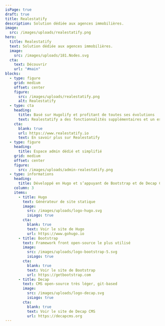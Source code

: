 ```yaml
---
isPage: true
draft: true
title: Realestatify
description: Solution dédiée aux agences immobilières.
image:
  src: /images/uploads/realestatify.png
hero:
  title: Realestatify
  text: Solution dédiée aux agences immobilières.
  image:
    src: /images/uploads/181.Nodes.svg
  cta:
    text: Découvrir
    url: "#main"
blocks:
  - type: figure
    grid: medium
    offset: center
    figure:
      src: /images/uploads/realestatify.png
      alt: Realestatify
  - type: cta
    heading:
      title: Basé sur Hugolify et profitant de toutes ses évolutions
      text: Realestatify a des fonctionnalités supplémentaires et un espace admin dédié à l’univers du métier d’agent immobilier.
    cta:
      blank: true
      url: https://www.realestatify.io
      text: En savoir plus sur Realestatify
  - type: figure
    heading:
      title: Espace admin dédié et simplifié
    grid: medium
    offset: center
    figure:
      src: /images/uploads/admin-realestatify.png
  - type: informations
    heading:
      title: Développé en Hugo et s’appuyant de Bootstrap et de Decap CMS
    column: 3
    items:
      - title: Hugo
        text: Générateur de site statique
        image:
          src: /images/uploads/logo-hugo.svg
          isLogo: true
        cta:
          blank: true
          text: Voir le site de Hugo
          url: https://www.gohugo.io
      - title: Bootstrap
        text: Framework front open-source le plus utilisé
        image:
          src: /images/uploads/logo-bootstrap-5.svg
          isLogo: true
        cta:
          blank: true
          text: Voir le site de Bootstrap
          url: https://getbootstrap.com
      - title: Decap
        text: CMS open-source très léger, git-based
        image:
          src: /images/uploads/logo-decap.svg
          isLogo: true
        cta:
          blank: true
          text: Voir le site de Decap CMS
          url: https://decapcms.org
---
```

